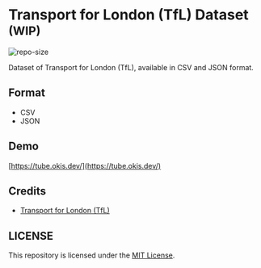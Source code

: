 # Transport for London (TfL) Dataset <sup>(WIP)</sup>

![repo-size](https://img.shields.io/github/repo-size/okisdev/tfl-data?label=size&style=flat-square)

Dataset of Transport for London (TfL), available in CSV and JSON format.

## Format

-   CSV
-   JSON

## Demo

[https://tube.okis.dev/](https://tube.okis.dev/)

## Credits

-   [Transport for London (TfL)](https://tfl.gov.uk/)

## LICENSE

This repository is licensed under the [MIT License](LICENSE).
